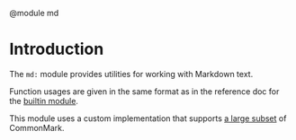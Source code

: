 <!-- toc -->

@module md

# Introduction

The `md:` module provides utilities for working with Markdown text.

Function usages are given in the same format as in the reference doc for the
[builtin module](builtin.html).

This module uses a custom implementation that supports
[a large subset](https://pkg.go.dev/src.elv.sh/pkg/md#hdr-Which_Markdown_variant_does_this_package_implement_)
of CommonMark.
